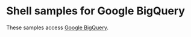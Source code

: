 # Shell samples for Google BigQuery

These samples access [Google BigQuery](https://cloud.google.com/bigquery).

